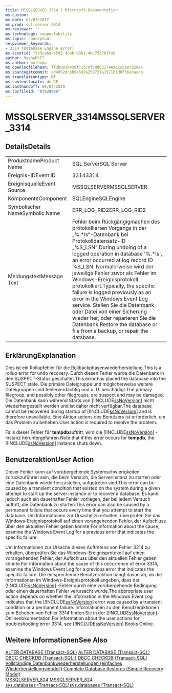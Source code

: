```yaml
---
title: MSSQLSERVER_3314 | Microsoft-Dokumentation
ms.custom: ''
ms.date: 03/07/2017
ms.prod: sql-server-2014
ms.reviewer: ''
ms.technology: supportability
ms.topic: conceptual
helpviewer_keywords:
- 3314 (Database Engine error)
ms.assetid: f3a5ca6a-b502-4cab-b3b1-4bc753763fa9
author: MashaMSFT
ms.author: mathoma
ms.openlocfilehash: ff3b891b438f71d70f5dd62174eae2c5a07d29a6
ms.sourcegitcommit: ad4d92dce894592a259721a1571b1d8736abacdb
ms.translationtype: MT
ms.contentlocale: de-DE
ms.lasthandoff: 08/04/2020
ms.locfileid: "87620906"
---
```

# <a name="mssqlserver_3314"></a><span data-ttu-id="a81d9-102">MSSQLSERVER_3314</span><span class="sxs-lookup"><span data-stu-id="a81d9-102">MSSQLSERVER_3314</span></span>
    
## <a name="details"></a><span data-ttu-id="a81d9-103">Details</span><span class="sxs-lookup"><span data-stu-id="a81d9-103">Details</span></span>  
  
|||  
|-|-|  
|<span data-ttu-id="a81d9-104">Produktname</span><span class="sxs-lookup"><span data-stu-id="a81d9-104">Product Name</span></span>|<span data-ttu-id="a81d9-105">SQL Server</span><span class="sxs-lookup"><span data-stu-id="a81d9-105">SQL Server</span></span>|  
|<span data-ttu-id="a81d9-106">Ereignis-ID</span><span class="sxs-lookup"><span data-stu-id="a81d9-106">Event ID</span></span>|<span data-ttu-id="a81d9-107">3314</span><span class="sxs-lookup"><span data-stu-id="a81d9-107">3314</span></span>|  
|<span data-ttu-id="a81d9-108">Ereignisquelle</span><span class="sxs-lookup"><span data-stu-id="a81d9-108">Event Source</span></span>|<span data-ttu-id="a81d9-109">MSSQLSERVER</span><span class="sxs-lookup"><span data-stu-id="a81d9-109">MSSQLSERVER</span></span>|  
|<span data-ttu-id="a81d9-110">Komponente</span><span class="sxs-lookup"><span data-stu-id="a81d9-110">Component</span></span>|<span data-ttu-id="a81d9-111">SQLEngine</span><span class="sxs-lookup"><span data-stu-id="a81d9-111">SQLEngine</span></span>|  
|<span data-ttu-id="a81d9-112">Symbolischer Name</span><span class="sxs-lookup"><span data-stu-id="a81d9-112">Symbolic Name</span></span>|<span data-ttu-id="a81d9-113">ERR_LOG_RID2</span><span class="sxs-lookup"><span data-stu-id="a81d9-113">ERR_LOG_RID2</span></span>|  
|<span data-ttu-id="a81d9-114">Meldungstext</span><span class="sxs-lookup"><span data-stu-id="a81d9-114">Message Text</span></span>|<span data-ttu-id="a81d9-115">Fehler beim Rückgängigmachen des protokollierten Vorgangs in der „%.\*ls“-Datenbank bei Protokolldatensatz-ID „%S_LSN“.</span><span class="sxs-lookup"><span data-stu-id="a81d9-115">During undoing of a logged operation in database '%.\*ls', an error occurred at log record ID %S_LSN.</span></span> <span data-ttu-id="a81d9-116">Normalerweise wird der jeweilige Fehler zuvor als Fehler im Windows-Ereignisprotokoll protokolliert.</span><span class="sxs-lookup"><span data-stu-id="a81d9-116">Typically, the specific failure is logged previously as an error in the Windows Event Log service.</span></span> <span data-ttu-id="a81d9-117">Stellen Sie die Datenbank oder Datei von einer Sicherung wieder her, oder reparieren Sie die Datenbank.</span><span class="sxs-lookup"><span data-stu-id="a81d9-117">Restore the database or file from a backup, or repair the database.</span></span>|  
  
## <a name="explanation"></a><span data-ttu-id="a81d9-118">Erklärung</span><span class="sxs-lookup"><span data-stu-id="a81d9-118">Explanation</span></span>  
 <span data-ttu-id="a81d9-119">Dies ist ein Rollupfehler für die Rollbackphasenwiederherstellung.</span><span class="sxs-lookup"><span data-stu-id="a81d9-119">This is a rollup error for undo recovery.</span></span> <span data-ttu-id="a81d9-120">Durch diesen Fehler wurde die Datenbank in den SUSPECT-Status geschaltet.</span><span class="sxs-lookup"><span data-stu-id="a81d9-120">This error has placed the database into the SUSPECT state.</span></span> <span data-ttu-id="a81d9-121">Die primäre Dateigruppe und möglicherweise weitere Dateigruppen sind fehlerverdächtig und u. U. beschädigt.</span><span class="sxs-lookup"><span data-stu-id="a81d9-121">The primary filegroup, and possibly other filegroups, are suspect and may be damaged.</span></span> <span data-ttu-id="a81d9-122">Die Datenbank kann während Starts von [!INCLUDE[ssNoVersion](../../includes/ssnoversion-md.md)] nicht wiederhergestellt werden und ist daher nicht verfügbar.</span><span class="sxs-lookup"><span data-stu-id="a81d9-122">The database cannot be recovered during startup of [!INCLUDE[ssNoVersion](../../includes/ssnoversion-md.md)] and is therefore unavailable.</span></span> <span data-ttu-id="a81d9-123">Eine Aktion seitens des Benutzers ist erforderlich, um das Problem zu beheben.</span><span class="sxs-lookup"><span data-stu-id="a81d9-123">User action is required to resolve the problem.</span></span>  
  
 <span data-ttu-id="a81d9-124">Falls dieser Fehler für **tempdb**auftritt, wird die [!INCLUDE[ssNoVersion](../../includes/ssnoversion-md.md)] -Instanz heruntergefahren.</span><span class="sxs-lookup"><span data-stu-id="a81d9-124">Note that if this error occurs for **tempdb**, the [!INCLUDE[ssNoVersion](../../includes/ssnoversion-md.md)] instance shuts down.</span></span>  
  
## <a name="user-action"></a><span data-ttu-id="a81d9-125">Benutzeraktion</span><span class="sxs-lookup"><span data-stu-id="a81d9-125">User Action</span></span>  
 <span data-ttu-id="a81d9-126">Dieser Fehler kann auf vorübergehende Systemschwierigkeiten zurückzuführen sein, die beim Versuch, die Serverinstanz zu starten oder eine Datenbank wiederherzustellen, aufgetreten sind.</span><span class="sxs-lookup"><span data-stu-id="a81d9-126">This error can be caused by a transient condition that existed on the system during a given attempt to start up the server instance or to recover a database.</span></span> <span data-ttu-id="a81d9-127">Es kann jedoch auch ein dauerhafter Fehler vorliegen, der bei jedem Versuch auftritt, die Datenbank zu starten.</span><span class="sxs-lookup"><span data-stu-id="a81d9-127">This error can also be caused by a permanent failure that occurs every time that you attempt to start the database.</span></span> <span data-ttu-id="a81d9-128">Um Informationen zur Ursache zu erhalten, überprüfen Sie das Windows-Ereignisprotokoll auf einen vorangehenden Fehler, der Aufschluss über den aktuellen Fehler geben könnte.</span><span class="sxs-lookup"><span data-stu-id="a81d9-128">For information about the cause, examine the Windows Event Log for a previous error that indicates the specific failure.</span></span>  
  
 <span data-ttu-id="a81d9-129">Um Informationen zur Ursache dieses Auftretens von Fehler 3314 zu erhalten, überprüfen Sie das Windows-Ereignisprotokoll auf einen vorangehenden Fehler, der Aufschluss über den aktuellen Fehler geben könnte.</span><span class="sxs-lookup"><span data-stu-id="a81d9-129">For information about the cause of this occurrence of error 3314, examine the Windows Event Log for a previous error that indicates the specific failure.</span></span> <span data-ttu-id="a81d9-130">Die entsprechende Benutzeraktion hängt davon ab, ob die Informationen im Windows-Ereignisprotokoll angeben, dass der [!INCLUDE[ssNoVersion](../../includes/ssnoversion-md.md)] -Fehler durch eine vorübergehende Bedingung oder einen dauerhaften Fehler verursacht wurde.</span><span class="sxs-lookup"><span data-stu-id="a81d9-130">The appropriate user action depends on whether the information in the Windows Event Log indicates that the [!INCLUDE[ssNoVersion](../../includes/ssnoversion-md.md)] error was caused by a transient condition or a permanent failure.</span></span> <span data-ttu-id="a81d9-131">Informationen zu den Benutzeraktionen zum Beheben von Fehler 3314 finden Sie in der [!INCLUDE[ssNoVersion](../../includes/ssnoversion-md.md)]-Onlinedokumentation.</span><span class="sxs-lookup"><span data-stu-id="a81d9-131">For information about the user actions for troubleshooting error 3314, see [!INCLUDE[ssNoVersion](../../includes/ssnoversion-md.md)] Books Online.</span></span>  
  
## <a name="see-also"></a><span data-ttu-id="a81d9-132">Weitere Informationen</span><span class="sxs-lookup"><span data-stu-id="a81d9-132">See Also</span></span>  
 <span data-ttu-id="a81d9-133">[ALTER DATABASE &#40;Transact-SQL&#41;](/sql/t-sql/statements/alter-database-transact-sql) </span><span class="sxs-lookup"><span data-stu-id="a81d9-133">[ALTER DATABASE &#40;Transact-SQL&#41;](/sql/t-sql/statements/alter-database-transact-sql) </span></span>  
 <span data-ttu-id="a81d9-134">[DBCC CHECKDB &#40;Transact-SQL-&#41;](/sql/t-sql/database-console-commands/dbcc-checkdb-transact-sql) </span><span class="sxs-lookup"><span data-stu-id="a81d9-134">[DBCC CHECKDB &#40;Transact-SQL&#41;](/sql/t-sql/database-console-commands/dbcc-checkdb-transact-sql) </span></span>  
 <span data-ttu-id="a81d9-135">[Vollständige Datenbankwiederherstellungen &#40;einfaches Wiederherstellungsmodell&#41;](../backup-restore/complete-database-restores-simple-recovery-model.md) </span><span class="sxs-lookup"><span data-stu-id="a81d9-135">[Complete Database Restores &#40;Simple Recovery Model&#41;](../backup-restore/complete-database-restores-simple-recovery-model.md) </span></span>  
 <span data-ttu-id="a81d9-136">[MSSQLSERVER_824](mssqlserver-824-database-engine-error.md) </span><span class="sxs-lookup"><span data-stu-id="a81d9-136">[MSSQLSERVER_824](mssqlserver-824-database-engine-error.md) </span></span>  
 [<span data-ttu-id="a81d9-137">sys.databases &#40;Transact-SQL&#41;</span><span class="sxs-lookup"><span data-stu-id="a81d9-137">sys.databases &#40;Transact-SQL&#41;</span></span>](/sql/relational-databases/system-catalog-views/sys-databases-transact-sql)  
  
  
